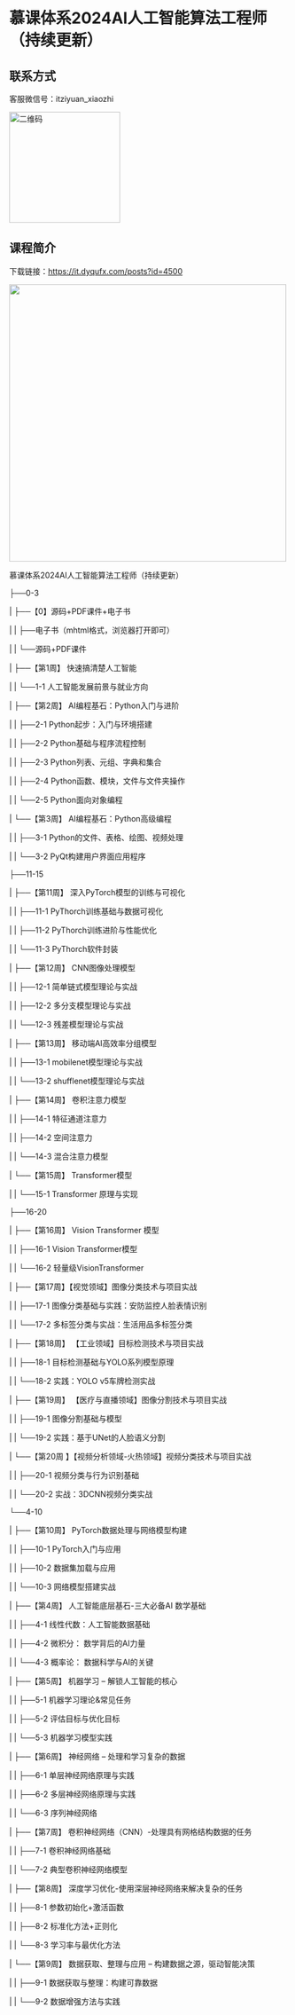 # 慕课体系2024AI人工智能算法工程师（持续更新）

## 联系方式

客服微信号：itziyuan_xiaozhi

<img src="https://ziyuanyun.oss-cn-guangzhou.aliyuncs.com/common/20240614073449/666b82192834a.jpg" width="200" height="200" alt="二维码">

## 课程简介

下载链接：https://it.dyqufx.com/posts?id=4500

<img src="https://ziyuanyun.oss-cn-guangzhou.aliyuncs.com/yun/20241012073039/6709b51fcd3f5.jpg" width="500" alt="">

  

 

 慕课体系2024AI人工智能算法工程师（持续更新）

 ├──0-3

 | ├──【0】源码+PDF课件+电子书

 | | ├──电子书（mhtml格式，浏览器打开即可）

 | | └──源码+PDF课件

 | ├──【第1周】 快速搞清楚人工智能

 | | └──1-1 人工智能发展前景与就业方向

 | ├──【第2周】 AI编程基石：Python入门与进阶

 | | ├──2-1 Python起步：入门与环境搭建

 | | ├──2-2 Python基础与程序流程控制

 | | ├──2-3 Python列表、元组、字典和集合

 | | ├──2-4 Python函数、模块，文件与文件夹操作

 | | └──2-5 Python面向对象编程

 | └──【第3周】 AI编程基石：Python高级编程

 | | ├──3-1 Python的文件、表格、绘图、视频处理

 | | └──3-2 PyQt构建用户界面应用程序

 ├──11-15

 | ├──【第11周】 深入PyTorch模型的训练与可视化

 | | ├──11-1 PyThorch训练基础与数据可视化

 | | ├──11-2 PyThorch训练进阶与性能优化

 | | └──11-3 PyThorch软件封装

 | ├──【第12周】 CNN图像处理模型

 | | ├──12-1 简单链式模型理论与实战

 | | ├──12-2 多分支模型理论与实战

 | | └──12-3 残差模型理论与实战

 | ├──【第13周】 移动端AI高效率分组模型

 | | ├──13-1 mobilenet模型理论与实战

 | | └──13-2 shufflenet模型理论与实战

 | ├──【第14周】 卷积注意力模型

 | | ├──14-1 特征通道注意力

 | | ├──14-2 空间注意力

 | | └──14-3 混合注意力模型

 | └──【第15周】 Transformer模型

 | | └──15-1 Transformer 原理与实现

 ├──16-20

 | ├──【第16周】 Vision Transformer 模型

 | | ├──16-1 Vision Transformer模型

 | | └──16-2 轻量级VisionTransformer

 | ├──【第17周】【视觉领域】图像分类技术与项目实战

 | | ├──17-1 图像分类基础与实践：安防监控人脸表情识别

 | | └──17-2 多标签分类与实战：生活用品多标签分类

 | ├──【第18周】 【工业领域】目标检测技术与项目实战

 | | ├──18-1 目标检测基础与YOLO系列模型原理

 | | └──18-2 实践：YOLO v5车牌检测实战

 | ├──【第19周】 【医疗与直播领域】图像分割技术与项目实战

 | | ├──19-1 图像分割基础与模型

 | | └──19-2 实践：基于UNet的人脸语义分割

 | └──【第20周 】【视频分析领域-火热领域】视频分类技术与项目实战

 | | ├──20-1 视频分类与行为识别基础

 | | └──20-2 实战：3DCNN视频分类实战

 └──4-10

 | ├──【第10周】 PyTorch数据处理与网络模型构建

 | | ├──10-1 PyTorch入门与应用

 | | ├──10-2 数据集加载与应用

 | | └──10-3 网络模型搭建实战

 | ├──【第4周】 人工智能底层基石-三大必备AI 数学基础

 | | ├──4-1 线性代数：人工智能数据基础

 | | ├──4-2 微积分： 数学背后的AI力量

 | | └──4-3 概率论： 数据科学与AI的关键

 | ├──【第5周】 机器学习 &#8211; 解锁人工智能的核心

 | | ├──5-1 机器学习理论&amp;常见任务

 | | ├──5-2 评估目标与优化目标

 | | └──5-3 机器学习模型实践

 | ├──【第6周】 神经网络 &#8211; 处理和学习复杂的数据

 | | ├──6-1 单层神经网络原理与实践

 | | ├──6-2 多层神经网络原理与实践

 | | └──6-3 序列神经网络

 | ├──【第7周】 卷积神经网络（CNN）-处理具有网格结构数据的任务

 | | ├──7-1 卷积神经网络基础

 | | └──7-2 典型卷积神经网络模型

 | ├──【第8周】 深度学习优化-使用深层神经网络来解决复杂的任务

 | | ├──8-1 参数初始化+激活函数

 | | ├──8-2 标准化方法+正则化

 | | └──8-3 学习率与最优化方法

 | └──【第9周】 数据获取、整理与应用 &#8211; 构建数据之源，驱动智能决策

 | | ├──9-1 数据获取与整理：构建可靠数据

 | | └──9-2 数据增强方法与实践

  